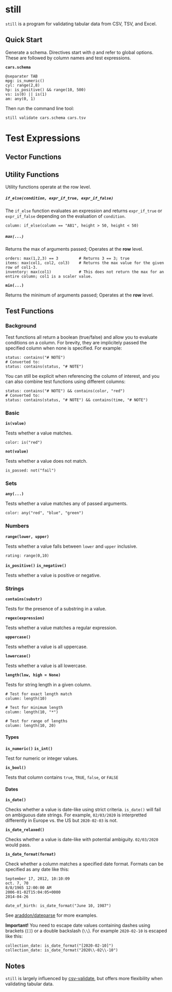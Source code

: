 # still

`still` is a program for validating tabular data from CSV, TSV, and Excel.

## Quick Start

Generate a schema. Directives start with `@` and refer to global options. These are followed by column names and test expressions.

__`cars.schema`__
```
@separater TAB
mpg: is_numeric()
cyl: range(2,8)
hp: is_positive() && range(10, 500)
vs: is(0) || is(1)
am: any(0, 1)
```

Then run the command line tool:

```
still validate cars.schema cars.tsv
```

# Test Expressions

## Vector Functions

## Utility Functions

Utility functions operate at the row level.

##### `if_else(condition, expr_if_true, expr_if_false)`

The `if_else` function evaluates an expression and returns `expr_if_true` or `expr_if_false` depending on the evaluation of `condition`.

```
column: if_else(column == "AB1", height > 50, height < 50)
```

#####  `max(...)`

Returns the max of arguments passed; Operates at the __row__ level.

```
orders: max(1,2,3) == 3         # Returns 3 == 3; true
items: max(col1, col2, col3)    # Returns the max value for the given row of col1-3.
inventory: max(col1)            # This does not return the max for an entire column; col1 is a scaler value.
```

__`min(...)`__

Returns the minimum of arguments passed; Operates at the __row__ level.

## Test Functions

### Background

Test functions all return a boolean (true/false) and allow you to evaluate conditions on a column. For brevity, they are implicitely passed the specified column when none is specified. For example:

```
status: contains("# NOTE")
# Converted to:
status: contains(status, "# NOTE")
```

You can still be explicit when referencing the column of interest, and you can also combine test functions using different columns:

```
status: contains("# NOTE") && contains(color, "red")
# Converted to:
status: contains(status, "# NOTE") && contains(time, "# NOTE")
```

### Basic

__`is(value)`__

Tests whether a value matches.

```
color: is("red")
```

__`not(value)`__

Tests whether a value does not match.

```
is_passed: not("fail")
```

### Sets

__`any(...)`__

Tests whether a value matches any of passed arguments.

```
color: any("red", "blue", "green")
```

### Numbers

__`range(lower, upper)`__

Tests whether a value falls between `lower` and `upper` inclusive.

```
rating: range(0,10)
```

__`is_positive()`__
__`is_negative()`__

Tests whether a value is positive or negative.


### Strings

__`contains(substr)`__

Tests for the presence of a substring in a value.

__`regex(expression)`__

Tests whether a value matches a regular expression.

__`uppercase()`__

Tests whether a value is all uppercase.

__`lowercase()`__

Tests whether a value is all lowercase.

__`length(low, high = None)`__

Tests for string length in a given column.

```
# Test for exact length match
column: length(10)

# Test for minimum length
column: length(10, "*")

# Test for range of lengths
column: length(10, 20)
```

#### Types

__`is_numeric()`__
__`is_int()`__

Test for numeric or integer values.

__`is_bool()`__

Tests that column contains `true`, `TRUE`, `false`, or `FALSE`

#### Dates

__`is_date()`__

Checks whether a value is date-like using strict criteria. `is_date()` will fail on ambiguous date strings. For example, `02/03/2020` is interpretted differently in Europe vs. the US but `2020-02-03` is not.

__`is_date_relaxed()`__

Checks whether a value is date-like with potential ambiguity. `02/03/2020` would pass.

__`is_date_format(format)`__

Check whether a column matches a specified date format. Formats can be specified as any date like this:

```
September 17, 2012, 10:10:09
oct. 7, 70
8/8/1965 12:00:00 AM
2006-01-02T15:04:05+0000
2014-04-26
```

```
date_of_birth: is_date_format("June 10, 1987")
```

See [araddon/dateparse](https://github.com/araddon/dateparse/blob/master/example/main.go#L12) for more examples.

__Important!__ You need to escape date values containing dashes using brackets (`[]`) or a double backslash (`\\`). For example `2020-02-10` is escaped like this:

```
collection_date: is_date_format("[2020-02-10]")
collection_date: is_date_format("2020\\-02\\-10")
```

## Notes

`still` is largely influenced by [csv-validate](http://digital-preservation.github.io/csv-validator/), but offers more flexibility when validating tabular data.
